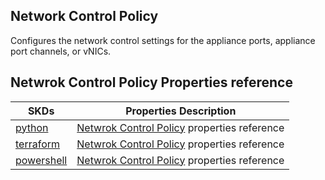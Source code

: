## Network Control Policy
Configures the network control settings for the appliance ports, appliance port channels, or vNICs.


## Netwrok Control Policy Properties reference
| SKDs | Properties Description
| ---- | ------------------- |
| [python](https://github.com/CiscoDevNet/intersight-python/) | [Netwrok Control Policy](https://github.com/CiscoDevNet/intersight-python/tree/main/intersight/model/fabric_eth_network_control_policy.py) properties reference |                 |
| [terraform](https://github.com/CiscoDevNet/terraform-provider-intersight/) | [Netwrok Control Policy](https://registry.terraform.io/providers/CiscoDevNet/intersight/latest/docs/resources/fabric_eth_network_control_policy) properties reference |
| [powershell](https://github.com/CiscoDevNet/intersight-powershell/) | [Netwrok Control Policy](https://github.com/CiscoDevNet/intersight-powershell/blob/main/docs/New-IntersightFabricEthNetworkControlPolicy.md) properties reference

